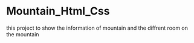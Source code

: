 # Mountain_Html_Css
this project to show the information of mountain and the diffrent room on the mountain
